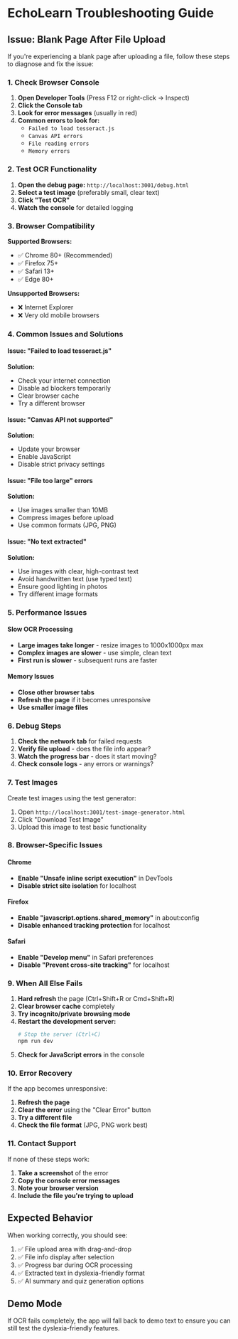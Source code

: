 # EchoLearn Troubleshooting Guide

## Issue: Blank Page After File Upload

If you're experiencing a blank page after uploading a file, follow these steps to diagnose and fix the issue:

### 1. Check Browser Console

1. **Open Developer Tools** (Press F12 or right-click → Inspect)
2. **Click the Console tab**
3. **Look for error messages** (usually in red)
4. **Common errors to look for:**
   - `Failed to load tesseract.js`
   - `Canvas API errors`
   - `File reading errors`
   - `Memory errors`

### 2. Test OCR Functionality

1. **Open the debug page:** `http://localhost:3001/debug.html`
2. **Select a test image** (preferably small, clear text)
3. **Click "Test OCR"**
4. **Watch the console** for detailed logging

### 3. Browser Compatibility

**Supported Browsers:**
- ✅ Chrome 80+ (Recommended)
- ✅ Firefox 75+
- ✅ Safari 13+
- ✅ Edge 80+

**Unsupported Browsers:**
- ❌ Internet Explorer
- ❌ Very old mobile browsers

### 4. Common Issues and Solutions

#### Issue: "Failed to load tesseract.js"
**Solution:**
- Check your internet connection
- Disable ad blockers temporarily
- Clear browser cache
- Try a different browser

#### Issue: "Canvas API not supported"
**Solution:**
- Update your browser
- Enable JavaScript
- Disable strict privacy settings

#### Issue: "File too large" errors
**Solution:**
- Use images smaller than 10MB
- Compress images before upload
- Use common formats (JPG, PNG)

#### Issue: "No text extracted"
**Solution:**
- Use images with clear, high-contrast text
- Avoid handwritten text (use typed text)
- Ensure good lighting in photos
- Try different image formats

### 5. Performance Issues

#### Slow OCR Processing
- **Large images take longer** - resize images to 1000x1000px max
- **Complex images are slower** - use simple, clean text
- **First run is slower** - subsequent runs are faster

#### Memory Issues
- **Close other browser tabs**
- **Refresh the page** if it becomes unresponsive
- **Use smaller image files**

### 6. Debug Steps

1. **Check the network tab** for failed requests
2. **Verify file upload** - does the file info appear?
3. **Watch the progress bar** - does it start moving?
4. **Check console logs** - any errors or warnings?

### 7. Test Images

Create test images using the test generator:
1. Open `http://localhost:3001/test-image-generator.html`
2. Click "Download Test Image"
3. Upload this image to test basic functionality

### 8. Browser-Specific Issues

#### Chrome
- **Enable "Unsafe inline script execution"** in DevTools
- **Disable strict site isolation** for localhost

#### Firefox
- **Enable "javascript.options.shared_memory"** in about:config
- **Disable enhanced tracking protection** for localhost

#### Safari
- **Enable "Develop menu"** in Safari preferences
- **Disable "Prevent cross-site tracking"** for localhost

### 9. When All Else Fails

1. **Hard refresh** the page (Ctrl+Shift+R or Cmd+Shift+R)
2. **Clear browser cache** completely
3. **Try incognito/private browsing mode**
4. **Restart the development server:**
   ```bash
   # Stop the server (Ctrl+C)
   npm run dev
   ```
5. **Check for JavaScript errors** in the console

### 10. Error Recovery

If the app becomes unresponsive:
1. **Refresh the page**
2. **Clear the error** using the "Clear Error" button
3. **Try a different file**
4. **Check the file format** (JPG, PNG work best)

### 11. Contact Support

If none of these steps work:
1. **Take a screenshot** of the error
2. **Copy the console error messages**
3. **Note your browser version**
4. **Include the file you're trying to upload**

## Expected Behavior

When working correctly, you should see:
1. ✅ File upload area with drag-and-drop
2. ✅ File info display after selection
3. ✅ Progress bar during OCR processing
4. ✅ Extracted text in dyslexia-friendly format
5. ✅ AI summary and quiz generation options

## Demo Mode

If OCR fails completely, the app will fall back to demo text to ensure you can still test the dyslexia-friendly features. 